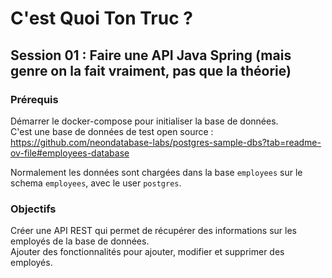 # C'est Quoi Ton Truc ?

## Session 01 : Faire une API Java Spring (mais genre on la fait vraiment, pas que la théorie)

### Prérequis

Démarrer le docker-compose pour initialiser la base de données.  
C'est une base de données de test open source : https://github.com/neondatabase-labs/postgres-sample-dbs?tab=readme-ov-file#employees-database

Normalement les données sont chargées dans la base `employees` sur le schema `employees`, avec le user `postgres`.

### Objectifs

Créer une API REST qui permet de récupérer des informations sur les employés de la base de données.  
Ajouter des fonctionnalités pour ajouter, modifier et supprimer des employés.  